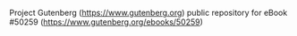 Project Gutenberg (https://www.gutenberg.org) public repository for
eBook #50259 (https://www.gutenberg.org/ebooks/50259)
